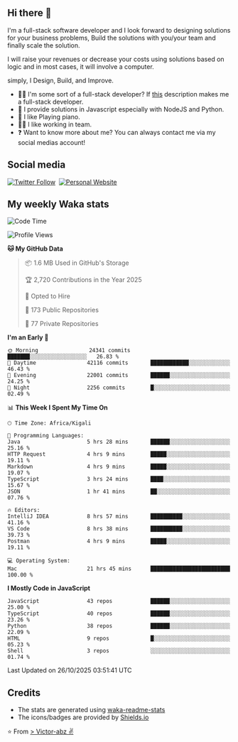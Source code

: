 ## Hi there 👋
I'm a full-stack software developer and I look forward to designing solutions for your business problems, Build the solutions with you/your team and finally scale the solution.

I will raise your revenues or decrease your costs using solutions based on logic and in most cases, it will involve a computer.

simply, I Design, Build, and Improve.

- 👨‍💻 I'm some sort of a full-stack developer? If [this](https://www.w3schools.com/whatis/whatis_fullstack.asp) description makes me a full-stack developer.
- 🌱 I provide solutions in Javascript especially with NodeJS and Python. 
- 🎹 I like Playing piano.
- 👯‍♀️ I like working in team.
- ❓ Want to know more about me? You can always contact me via my social medias account!

## Social media
[![Twitter Follow](https://img.shields.io/twitter/follow/vicky_abz?color=%231DA1F2&label=Twitter&style=for-the-badge&logo=twitter&logoColor=ffffff)](https://twitter.com/vicky_abz)
‎‎ [![Personal Website](https://img.shields.io/static/v1?label=visit&message=victor-abz.com&color=%235F021F&style=for-the-badge)](https://victor-abz.com/)

## My weekly Waka stats
<!--START_SECTION:waka-->
![Code Time](http://img.shields.io/badge/Code%20Time-2%2C174%20hrs%2015%20mins-blue)

![Profile Views](http://img.shields.io/badge/Profile%20Views-0-blue)

**🐱 My GitHub Data** 

> 📦 1.6 MB Used in GitHub's Storage 
 > 
> 🏆 2,720 Contributions in the Year 2025
 > 
> 💼 Opted to Hire
 > 
> 📜 173 Public Repositories 
 > 
> 🔑 77 Private Repositories 
 > 
**I'm an Early 🐤** 

```text
🌞 Morning                24341 commits       ███████░░░░░░░░░░░░░░░░░░   26.83 % 
🌆 Daytime                42116 commits       ████████████░░░░░░░░░░░░░   46.43 % 
🌃 Evening                22001 commits       ██████░░░░░░░░░░░░░░░░░░░   24.25 % 
🌙 Night                  2256 commits        █░░░░░░░░░░░░░░░░░░░░░░░░   02.49 % 
```


📊 **This Week I Spent My Time On** 

```text
🕑︎ Time Zone: Africa/Kigali

💬 Programming Languages: 
Java                     5 hrs 28 mins       ██████░░░░░░░░░░░░░░░░░░░   25.16 % 
HTTP Request             4 hrs 9 mins        █████░░░░░░░░░░░░░░░░░░░░   19.11 % 
Markdown                 4 hrs 9 mins        █████░░░░░░░░░░░░░░░░░░░░   19.07 % 
TypeScript               3 hrs 24 mins       ████░░░░░░░░░░░░░░░░░░░░░   15.67 % 
JSON                     1 hr 41 mins        ██░░░░░░░░░░░░░░░░░░░░░░░   07.76 % 

🔥 Editors: 
IntelliJ IDEA            8 hrs 57 mins       ██████████░░░░░░░░░░░░░░░   41.16 % 
VS Code                  8 hrs 38 mins       ██████████░░░░░░░░░░░░░░░   39.73 % 
Postman                  4 hrs 9 mins        █████░░░░░░░░░░░░░░░░░░░░   19.11 % 

💻 Operating System: 
Mac                      21 hrs 45 mins      █████████████████████████   100.00 % 
```

**I Mostly Code in JavaScript** 

```text
JavaScript               43 repos            ██████░░░░░░░░░░░░░░░░░░░   25.00 % 
TypeScript               40 repos            ██████░░░░░░░░░░░░░░░░░░░   23.26 % 
Python                   38 repos            ██████░░░░░░░░░░░░░░░░░░░   22.09 % 
HTML                     9 repos             █░░░░░░░░░░░░░░░░░░░░░░░░   05.23 % 
Shell                    3 repos             ░░░░░░░░░░░░░░░░░░░░░░░░░   01.74 % 
```




 Last Updated on 26/10/2025 03:51:41 UTC
<!--END_SECTION:waka-->

## Credits
- The stats are generated using [waka-readme-stats](https://github.com/anmol098/waka-readme-stats)
- The icons/badges are provided by [Shields.io](https://shields.io/)

⭐️ From [> Victor-abz ✌](https://victor-abz.com/)
